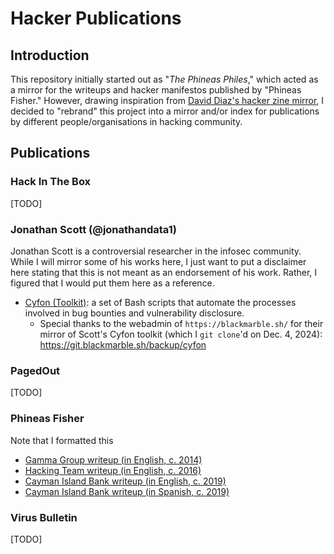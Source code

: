 
# Hacker Publications

## Introduction

This repository initially started out as "_The Phineas Philes_," which acted as a mirror for the writeups and hacker manifestos published by "Phineas Fisher." However, drawing inspiration from [David Diaz's hacker zine mirror](https://github.com/alfdav/Zines), I decided to "rebrand" this project into a mirror and/or index for publications by different people/organisations in hacking community.

## Publications

### Hack In The Box

[TODO]

### Jonathan Scott (@jonathandata1)

Jonathan Scott is a controversial researcher in the infosec community. While I will mirror some of his works here, I just want to put a disclaimer here stating that this is not meant as an endorsement of his work. Rather, I figured that I would put them here as a reference.

* [Cyfon (Toolkit)](./toolkits/jonathandata1/cyfon): a set of Bash scripts that automate the processes involved in bug bounties and vulnerability disclosure.
    * Special thanks to the webadmin of ``https://blackmarble.sh/`` for their mirror of Scott's Cyfon toolkit (which I ``git clone``'d on Dec. 4, 2024): https://git.blackmarble.sh/backup/cyfon

### PagedOut

[TODO]

### Phineas Fisher

Note that I formatted this 

* [Gamma Group writeup (in English, c. 2014)](./publication/PhineasFisher/gamma.txt)
* [Hacking Team writeup (in English, c. 2016)](./publication/PhineasFisher/ht-english.txt)
* [Cayman Island Bank writeup (in English, c. 2019)](./publication/PhineasFisher/cayman-english.md)
* [Cayman Island Bank writeup (in Spanish, c. 2019)](./publication/PhineasFisher/cayman-esp.txt)

### Virus Bulletin

[TODO]

